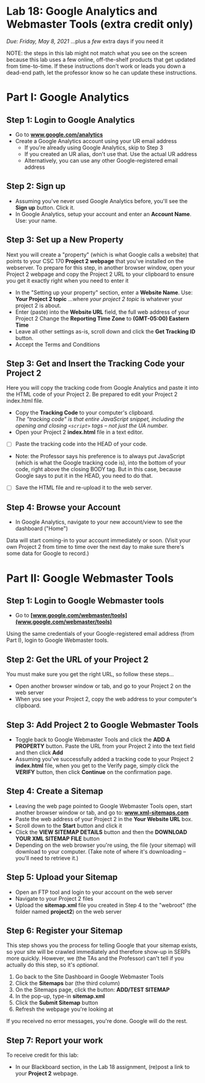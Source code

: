 # Lab 18: Google Analytics and Webmaster Tools (extra credit only)
*Due: Friday, May 8, 2021* ...plus a *few* extra days if you need it

NOTE: the steps in this lab might not match what you see on the screen because this lab uses a few online, off-the-shelf products that get updated from time-to-time.  If these instructions don't work or leads you down a dead-end path, let the professor know so he can update these instructions.

# Part I: Google Analytics

## Step 1: Login to Google Analytics

- Go to **www.google.com/analytics**
- Create a Google Analytics account using your UR email address
  - If you're already using Google Analytics, skip to Step 3
  - If you created an UR alias, don't use that.  Use the actual UR address
  - Alternatively, you can use any other Google-registered email address

## Step 2: Sign up

- Assuming you've never used Google Analytics before, you'll see the **Sign up** button. Click it.
- In Google Analytics, setup your account and enter an **Account Name**.  Use: your name.

## Step 3: Set up a New Property

Next you will create a "property" (which is what Google calls a website) that points to your CSC 170 **Project 2 webpage** that you've installed on the webserver. To prepare for this step, in another browser window, open your Project 2 webpage and copy the Project 2 URL to your clipboard to ensure you get it exactly right when you need to enter it

- In the "Setting up your property" section, enter a **Website Name**. Use:  **Your Project 2 topic**  ...where *your project 2 topic* is whatever your project 2 is about.
- Enter (paste) into the **Website URL** field, the full web address of your Project 2 Change the **Reporting Time Zone** to **(GMT-05:00) Eastern Time**
- Leave all other settings as-is, scroll down and click the **Get Tracking ID** button.
- Accept the Terms and Conditions

## Step 3: Get and Insert the Tracking Code your Project 2

Here you will copy the tracking code from Google Analytics and paste it into the HTML code of your Project 2. Be prepared to edit your Project 2 index.html file.

- Copy the **Tracking Code** to your computer's clipboard.<br>*The "tracking code" is that entire JavaScript snippet, including the opening and closing `<script>` tags – not just the UA number.*
- Open your Project 2 **index.html** file in a text editor.
- [ ] Paste the tracking code into the HEAD of your code.
- Note: the Professor says his preference is to always put JavaScript (which is what the Google tracking code is), into the bottom of your code, right above the closing BODY tag.  But in this case, because Google says to put it in the HEAD, you need to do that.
- [ ] Save the HTML file and re-upload it to the web server.

## Step 4: Browse your Account

- In Google Analytics, navigate to your new account/view to see the dashboard ("Home")

Data will start coming-in to your account immediately or soon. (Visit your own Project 2 from time to time over the next day to make sure there's some data for Google to record.)

# Part II: Google Webmaster Tools

## Step 1: Login to Google Webmaster tools

- Go to **[www.google.com/webmaster/tools](www.google.com/webmaster/tools)**

Using the same credentials of your Google-registered email address (from Part I), login to Google Webmaster tools.

## Step 2: Get the URL of your Project 2

You must make sure you get the right URL, so follow these steps...

- Open another browser window or tab, and go to your Project 2 on the web server
- When you see your Project 2, copy the web address to your computer's clipboard.

## Step 3: Add Project 2 to Google Webmaster Tools

- Toggle back to Google Webmaster Tools and click the **ADD A PROPERTY** button. Paste the URL from your Project 2 into the text field and then click **Add**
- Assuming you've successfully added a tracking code to your Project 2 **index.html** file, when you get to the Verify page, simply click the **VERIFY** button, then click **Continue** on the confirmation page.

## Step 4: Create a Sitemap

- Leaving the web page pointed to Google Webmaster Tools open, start another browser window or tab, and go to: **www.xml-sitemaps.com**
- Paste the web address of your Project 2 in the **Your Website URL** box.
- Scroll down to the **Start** button and click it
- Click the **VIEW SITEMAP DETAILS** button and then the **DOWNLOAD YOUR XML SITEMAP FILE** button
- Depending on the web browser you're using, the file (your sitemap) will download to your computer. (Take note of where it's downloading – you'll need to retrieve it.)

## Step 5: Upload your Sitemap

- Open an FTP tool and login to your account on the web server
- Navigate to your Project 2 files
- Upload the **sitemap.xml** file you created in Step 4 to the "webroot" (the folder named **project2**) on the web server

## Step 6: Register your Sitemap

This step shows you the process for telling Google that your sitemap exists, so your site will be crawled immediately and therefore show-up in SERPs more quickly.  However, we (the TAs and the Professor) can't tell if you actually do this step, so it's *optional*.

1. Go back to the Site Dashboard in Google Webmaster Tools
2. Click the **Sitemaps** bar (the third column)
3. On the Sitemaps page, click the button: **ADD/TEST SITEMAP**
4. In the pop-up, type-in **sitemap.xml**
5. Click the **Submit Sitemap** button
6. Refresh the webpage you're looking at

If you received no error messages, you're done. Google will do the rest.

## Step 7: Report your work

To receive credit for this lab:

- In our Blackboard section, in the Lab 18 assignment, (re)post a link to your **Project 2** webpage.